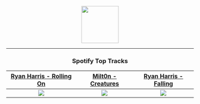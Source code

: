 <p align="center">
  <a href="https://www.tobiasmichael.de">
    <img src="https://tobiasmichael.de/assets/logo.gif" width="100" height="100"/>
  </a>
</p>

---

<h3 align="center">Spotify Top Tracks</h3>

[Ryan Harris - Rolling On](https://open.spotify.com/track/5QZHOS6ipp8liMXtvzIscD)|[Milt0n - Creatures](https://open.spotify.com/track/7fv0qTmalrnNDgExDHzj4l)|[Ryan Harris - Falling](https://open.spotify.com/track/1D2bwibwzhgdtd4XOEay8Y)
:---:|:----:|:----:
<img src="https://i.scdn.co/image/ab67616d00001e025a0c300c766f6fb9d574e863"/>|<img src="https://i.scdn.co/image/ab67616d00001e027a0498668708bacdc1d63e83"/>|<img src="https://i.scdn.co/image/ab67616d00001e028b2c15749ae1935d236a32a6"/>